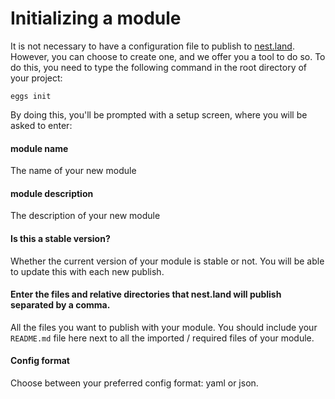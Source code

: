 # Initializing a module

It is not necessary to have a configuration file to publish to [nest.land](nest.land).
However, you can choose to create one, and we offer you a tool to do so.
To do this, you need to type the following command in the root directory of your project:
```shell script
eggs init
```
By doing this, you'll be prompted with a setup screen, where you will be asked to enter:
#### module name
The name of your new module
#### module description
The description of your new module
#### Is this a stable version?
Whether the current version of your module is stable or not. You will be able to update this with each new publish.
#### Enter the files and relative directories that nest.land will publish separated by a comma.
All the files you want to publish with your module. You should include your `README.md` file here next to all the imported / required files of your module. 
#### Config format
Choose between your preferred config format: yaml or json.
